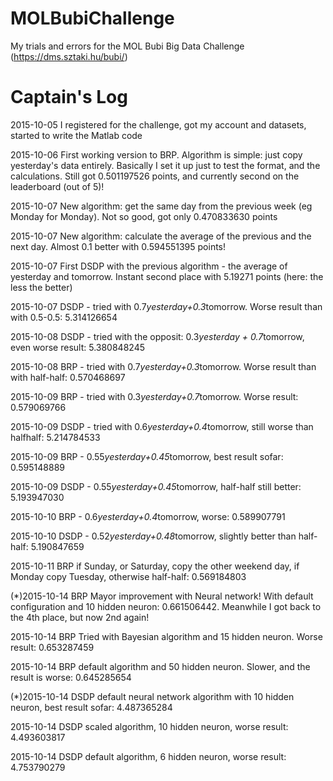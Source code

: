 # MOLBubiChallenge
My trials and errors for the MOL Bubi Big Data Challenge (https://dms.sztaki.hu/bubi/)
# Captain's Log
2015-10-05 I registered for the challenge, got my account and datasets, started to write the Matlab code

2015-10-06 First working version to BRP. Algorithm is simple: just copy yesterday's data entirely. Basically I set it up just to test the format, and the calculations. Still got 0.501197526 points, and currently second on the leaderboard (out of 5)!

2015-10-07 New algorithm: get the same day from the previous week (eg Monday for Monday). Not so good, got only 0.470833630 points

2015-10-07 New algorithm: calculate the average of the previous and the next day. Almost 0.1 better with 0.594551395 points!

2015-10-07 First DSDP with the previous algorithm - the average of yesterday and tomorrow. Instant second place with 5.19271 points (here: the less the better)

2015-10-07 DSDP - tried with 0.7*yesterday+0.3*tomorrow. Worse result than with 0.5-0.5: 5.314126654

2015-10-08 DSDP - tried with the opposit: 0.3*yesterday + 0.7*tomorrow, even worse result: 5.380848245

2015-10-08 BRP - tried with 0.7*yesterday+0.3*tomorrow. Worse result than with half-half: 0.570468697

2015-10-09 BRP - tried with 0.3*yesterday+0.7*tomorrow. Worse result: 0.579069766

2015-10-09 DSDP - tried with 0.6*yesterday+0.4*tomorrow, still worse than halfhalf: 5.214784533

2015-10-09 BRP - 0.55*yesterday+0.45*tomorrow, best result sofar: 0.595148889

2015-10-09 DSDP - 0.55*yesterday+0.45*tomorrow, half-half still better: 5.193947030

2015-10-10 BRP - 0.6*yesterday+0.4*tomorrow, worse: 0.589907791

2015-10-10 DSDP - 0.52*yesterday+0.48*tomorrow, slightly better than half-half: 5.190847659

2015-10-11 BRP if Sunday, or Saturday, copy the other weekend day, if Monday copy Tuesday, otherwise half-half: 0.569184803

(*)2015-10-14 BRP Mayor improvement with Neural network! With default configuration and 10 hidden neuron: 0.661506442. Meanwhile I got back to the 4th place, but now 2nd again!

2015-10-14 BRP Tried with Bayesian algorithm and 15 hidden neuron. Worse result: 0.653287459

2015-10-14 BRP default algorithm and 50 hidden neuron. Slower, and the result is worse: 0.645285654

(*)2015-10-14 DSDP default neural network algorithm with 10 hidden neuron, best result sofar: 4.487365284

2015-10-14 DSDP scaled algorithm, 10 hidden neuron, worse result: 4.493603817

2015-10-14 DSDP default algorithm, 6 hidden neuron, worse result: 4.753790279
